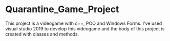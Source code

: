 # Quarantine_Game_Project
This project is a videogame with c++, POO and Windows Forms. I've used visual studio 2019 to develop this videogame and the body of this project is created with classes and methods.
